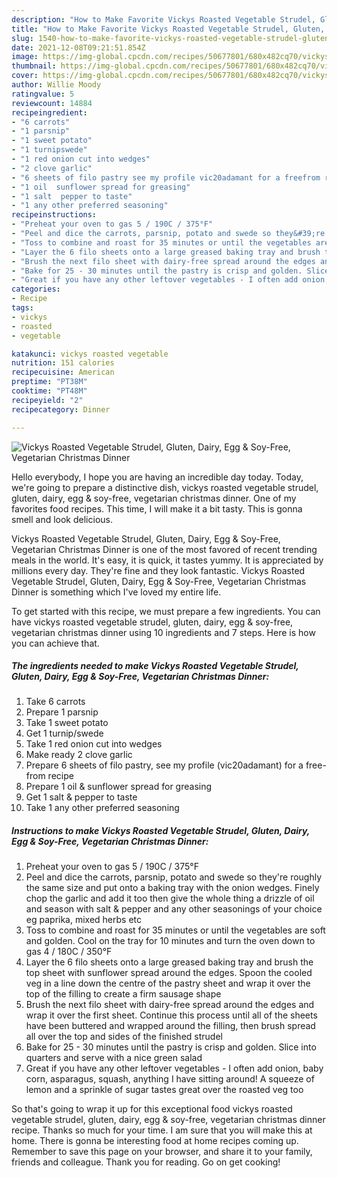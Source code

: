 ```yaml
---
description: "How to Make Favorite Vickys Roasted Vegetable Strudel, Gluten, Dairy, Egg &amp;amp; Soy-Free, Vegetarian Christmas Dinner"
title: "How to Make Favorite Vickys Roasted Vegetable Strudel, Gluten, Dairy, Egg &amp;amp; Soy-Free, Vegetarian Christmas Dinner"
slug: 1540-how-to-make-favorite-vickys-roasted-vegetable-strudel-gluten-dairy-egg-and-amp-soy-free-vegetarian-christmas-dinner
date: 2021-12-08T09:21:51.854Z
image: https://img-global.cpcdn.com/recipes/50677801/680x482cq70/vickys-roasted-vegetable-strudel-gluten-dairy-egg-soy-free-vegetarian-christmas-dinner-recipe-main-photo.jpg
thumbnail: https://img-global.cpcdn.com/recipes/50677801/680x482cq70/vickys-roasted-vegetable-strudel-gluten-dairy-egg-soy-free-vegetarian-christmas-dinner-recipe-main-photo.jpg
cover: https://img-global.cpcdn.com/recipes/50677801/680x482cq70/vickys-roasted-vegetable-strudel-gluten-dairy-egg-soy-free-vegetarian-christmas-dinner-recipe-main-photo.jpg
author: Willie Moody
ratingvalue: 5
reviewcount: 14884
recipeingredient:
- "6 carrots"
- "1 parsnip"
- "1 sweet potato"
- "1 turnipswede"
- "1 red onion cut into wedges"
- "2 clove garlic"
- "6 sheets of filo pastry see my profile vic20adamant for a freefrom recipe"
- "1 oil  sunflower spread for greasing"
- "1 salt  pepper to taste"
- "1 any other preferred seasoning"
recipeinstructions:
- "Preheat your oven to gas 5 / 190C / 375°F"
- "Peel and dice the carrots, parsnip, potato and swede so they&#39;re roughly the same size and put onto a baking tray with the onion wedges. Finely chop the garlic and add it too then give the whole thing a drizzle of oil and season with salt &amp; pepper and any other seasonings of your choice eg paprika, mixed herbs etc"
- "Toss to combine and roast for 35 minutes or until the vegetables are soft and golden. Cool on the tray for 10 minutes and turn the oven down to gas 4 / 180C / 350°F"
- "Layer the 6 filo sheets onto a large greased baking tray and brush the top sheet with sunflower spread around the edges. Spoon the cooled veg in a line down the centre of the pastry sheet and wrap it over the top of the filling to create a firm sausage shape"
- "Brush the next filo sheet with dairy-free spread around the edges and wrap it over the first sheet. Continue this process until all of the sheets have been buttered and wrapped around the filling, then brush spread all over the top and sides of the finished strudel"
- "Bake for 25 - 30 minutes until the pastry is crisp and golden. Slice into quarters and serve with a nice green salad"
- "Great if you have any other leftover vegetables - I often add onion, baby corn, asparagus, squash, anything I have sitting around! A squeeze of lemon and a sprinkle of sugar tastes great over the roasted veg too"
categories:
- Recipe
tags:
- vickys
- roasted
- vegetable

katakunci: vickys roasted vegetable 
nutrition: 151 calories
recipecuisine: American
preptime: "PT38M"
cooktime: "PT48M"
recipeyield: "2"
recipecategory: Dinner

---
```



![Vickys Roasted Vegetable Strudel, Gluten, Dairy, Egg &amp; Soy-Free, Vegetarian Christmas Dinner](https://img-global.cpcdn.com/recipes/50677801/680x482cq70/vickys-roasted-vegetable-strudel-gluten-dairy-egg-soy-free-vegetarian-christmas-dinner-recipe-main-photo.jpg)

Hello everybody, I hope you are having an incredible day today. Today, we're going to prepare a distinctive dish, vickys roasted vegetable strudel, gluten, dairy, egg &amp; soy-free, vegetarian christmas dinner. One of my favorites food recipes. This time, I will make it a bit tasty. This is gonna smell and look delicious.

Vickys Roasted Vegetable Strudel, Gluten, Dairy, Egg &amp; Soy-Free, Vegetarian Christmas Dinner is one of the most favored of recent trending meals in the world. It's easy, it is quick, it tastes yummy. It is appreciated by millions every day. They're fine and they look fantastic. Vickys Roasted Vegetable Strudel, Gluten, Dairy, Egg &amp; Soy-Free, Vegetarian Christmas Dinner is something which I've loved my entire life.




To get started with this recipe, we must prepare a few ingredients. You can have vickys roasted vegetable strudel, gluten, dairy, egg &amp; soy-free, vegetarian christmas dinner using 10 ingredients and 7 steps. Here is how you can achieve that.

<!--inarticleads1-->

##### The ingredients needed to make Vickys Roasted Vegetable Strudel, Gluten, Dairy, Egg &amp; Soy-Free, Vegetarian Christmas Dinner:

1. Take 6 carrots
1. Prepare 1 parsnip
1. Take 1 sweet potato
1. Get 1 turnip/swede
1. Take 1 red onion cut into wedges
1. Make ready 2 clove garlic
1. Prepare 6 sheets of filo pastry, see my profile (vic20adamant) for a free-from recipe
1. Prepare 1 oil &amp; sunflower spread for greasing
1. Get 1 salt &amp; pepper to taste
1. Take 1 any other preferred seasoning




<!--inarticleads2-->

##### Instructions to make Vickys Roasted Vegetable Strudel, Gluten, Dairy, Egg &amp; Soy-Free, Vegetarian Christmas Dinner:

1. Preheat your oven to gas 5 / 190C / 375°F
1. Peel and dice the carrots, parsnip, potato and swede so they&#39;re roughly the same size and put onto a baking tray with the onion wedges. Finely chop the garlic and add it too then give the whole thing a drizzle of oil and season with salt &amp; pepper and any other seasonings of your choice eg paprika, mixed herbs etc
1. Toss to combine and roast for 35 minutes or until the vegetables are soft and golden. Cool on the tray for 10 minutes and turn the oven down to gas 4 / 180C / 350°F
1. Layer the 6 filo sheets onto a large greased baking tray and brush the top sheet with sunflower spread around the edges. Spoon the cooled veg in a line down the centre of the pastry sheet and wrap it over the top of the filling to create a firm sausage shape
1. Brush the next filo sheet with dairy-free spread around the edges and wrap it over the first sheet. Continue this process until all of the sheets have been buttered and wrapped around the filling, then brush spread all over the top and sides of the finished strudel
1. Bake for 25 - 30 minutes until the pastry is crisp and golden. Slice into quarters and serve with a nice green salad
1. Great if you have any other leftover vegetables - I often add onion, baby corn, asparagus, squash, anything I have sitting around! A squeeze of lemon and a sprinkle of sugar tastes great over the roasted veg too




So that's going to wrap it up for this exceptional food vickys roasted vegetable strudel, gluten, dairy, egg &amp; soy-free, vegetarian christmas dinner recipe. Thanks so much for your time. I am sure that you will make this at home. There is gonna be interesting food at home recipes coming up. Remember to save this page on your browser, and share it to your family, friends and colleague. Thank you for reading. Go on get cooking!
